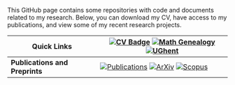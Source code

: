 This GitHub page contains some repositories with code and documents related to my research. Below, you can download my CV, have access to my publications, and view some of my recent research projects.



| **Quick Links**                                                                                     | [![CV Badge](https://img.shields.io/badge/View_CV-0077b5?style=flat&logo=file-alt&logoColor=white)](https://nbviewer.org/github/marcvidalbadia/marcvidalbadia/blob/main/DOCS/cv.pdf) [![Math Genealogy](https://img.shields.io/badge/Math_Genealogy-green?style=flat&logo=graduation-cap&logoColor=white)](https://www.mathgenealogy.org/id.php?id=321807) [![UGhent](https://img.shields.io/badge/UGhent-0077b5?style=flat&logo=file-alt&logoColor=white)](https://research.ugent.be/web/person/marc-vidal-badia-0/en) |
|-----------------------------------------------------------------------------------------------------|---------------------------------------------------------------------------------------------------------------------------------------------------------------------------------------------------------------------------------------------------------|
| **Publications and Preprints**                                                                      | [![Publications](https://img.shields.io/badge/Publications-0077b5?style=flat&logo=file-alt&logoColor=white)](https://biblio.ugent.be/person/802003036843) [![ArXiv](https://img.shields.io/badge/ArXiv-red?style=flat&logo=arxiv&logoColor=white)](https://arxiv.org/a/vidal_m_1.html) [![Scopus](https://img.shields.io/badge/Scopus-orange?style=flat&logo=readme&logoColor=white)](https://www.scopus.com/authid/detail.uri?authorId=57222092284) |
